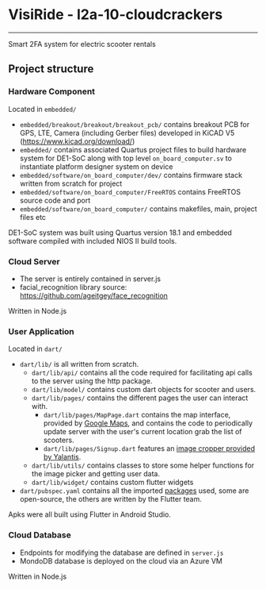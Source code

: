 # VisiRide - l2a-10-cloudcrackers
---
Smart 2FA system for electric scooter rentals


## Project structure

### Hardware Component
Located in `embedded/`
* `embedded/breakout/breakout/breakout_pcb/` contains breakout PCB for GPS, LTE, Camera (including Gerber files) developed in KiCAD V5 (https://www.kicad.org/download/)
* `embedded/` contains associated Quartus project files to build hardware system for DE1-SoC along with top level `on_board_computer.sv` to instantiate platform designer system on device
* `embedded/software/on_board_computer/dev/` contains firmware stack written from scratch for project
* `embedded/software/on_board_computer/FreeRTOS` contains FreeRTOS source code and port
* `embedded/software/on_board_computer/` contains makefiles, main, project files etc

DE1-SoC system was built using Quartus version 18.1 and embedded software compiled with included NIOS II build tools. 


### Cloud Server 
* The server is entirely contained in server.js
* facial_recognition library source: https://github.com/ageitgey/face_recognition

Written in Node.js 


### User Application 
Located in `dart/`
* `dart/lib/` is all written from scratch.
  * `dart/lib/api/` contains all the code required for facilitating api calls to the server using the http package.
  * `dart/lib/model/` contains custom dart objects for scooter and users.
  * `dart/lib/pages/` contains the different pages the user can interact with.
    * `dart/lib/pages/MapPage.dart` contains the map interface, provided by [Google Maps](https://developers.google.com/maps/), and contains the code to periodically update server with the user's current location grab the list of scooters.
    * `dart/lib/pages/Signup.dart` features an [image cropper provided by Yalantis](https://github.com/Yalantis/uCrop).
  * `dart/lib/utils/` contains classes to store some helper functions for the image picker and getting user data.
  * `dart/lib/widget/` contains custom flutter widgets
 * `dart/pubspec.yaml` contains all the imported [packages](https://pub.dev/) used, some are open-source, the others are written by the Flutter team.
 
 Apks were all built using Flutter in Android Studio.
 
 
### Cloud Database 
* Endpoints for modifying the database are defined in `server.js`
* MondoDB database is deployed on the cloud via an Azure VM

Written in Node.js 
